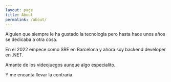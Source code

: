```yaml
---
layout: page
title: About
permalink: /about/
---
```


Alguien que siempre le ha gustado la tecnologia pero hasta hace unos años se dedicaba a otra cosa.

En el 2022 empece como SRE en Barcelona y ahora soy backend developer en .NET.

Amante de los videojuegos aunque algo especialito.

Y me encanta llevar la contraria.

